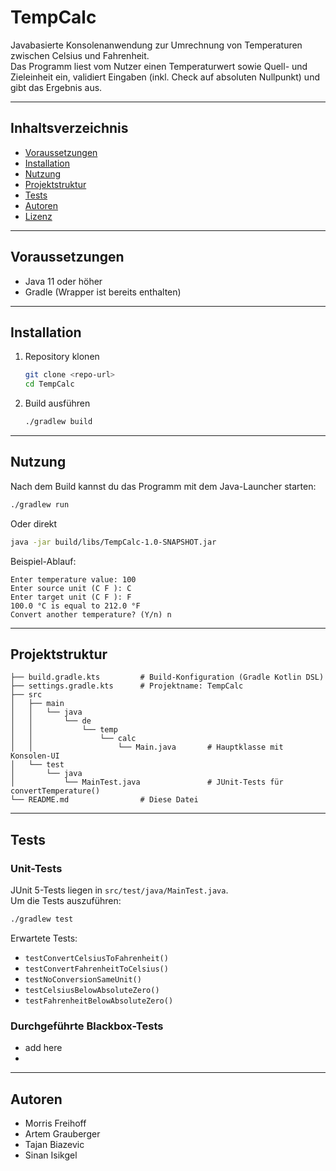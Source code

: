# TempCalc

Javabasierte Konsolenanwendung zur Umrechnung von Temperaturen zwischen Celsius und Fahrenheit.  
Das Programm liest vom Nutzer einen Temperaturwert sowie Quell- und Zieleinheit ein, validiert Eingaben (inkl. Check auf absoluten Nullpunkt) und gibt das Ergebnis aus.

---

## Inhaltsverzeichnis

- [Voraussetzungen](#voraussetzungen)  
- [Installation](#installation)  
- [Nutzung](#nutzung)  
- [Projektstruktur](#projektstruktur)  
- [Tests](#tests)  
- [Autoren](#autoren)  
- [Lizenz](#lizenz)

---

## Voraussetzungen

- Java 11 oder höher  
- Gradle (Wrapper ist bereits enthalten)

---

## Installation

1. Repository klonen  
   ```bash
   git clone <repo-url>
   cd TempCalc
   ```
2. Build ausführen  
   ```bash
   ./gradlew build
   ```

---

## Nutzung

Nach dem Build kannst du das Programm mit dem Java-Launcher starten:

```bash
./gradlew run
```

Oder direkt

```bash
java -jar build/libs/TempCalc-1.0-SNAPSHOT.jar
```

Beispiel-Ablauf:

```
Enter temperature value: 100
Enter source unit (C F ): C
Enter target unit (C F ): F
100.0 °C is equal to 212.0 °F
Convert another temperature? (Y/n) n
```

---

## Projektstruktur

```
├── build.gradle.kts         # Build-Konfiguration (Gradle Kotlin DSL)
├── settings.gradle.kts      # Projektname: TempCalc
├── src
│   ├── main
│   │   └── java
│   │       └── de
│   │           └── temp
│   │               └── calc
│   │                   └── Main.java       # Hauptklasse mit Konsolen-UI
│   └── test
│       └── java
│           └── MainTest.java               # JUnit-Tests für convertTemperature()
└── README.md                # Diese Datei
```

---

## Tests

### Unit-Tests
JUnit 5-Tests liegen in `src/test/java/MainTest.java`.  
Um die Tests auszuführen:
```bash
./gradlew test
```

Erwartete Tests:
- `testConvertCelsiusToFahrenheit()`  
- `testConvertFahrenheitToCelsius()`  
- `testNoConversionSameUnit()`  
- `testCelsiusBelowAbsoluteZero()`  
- `testFahrenheitBelowAbsoluteZero()`  

### Durchgeführte Blackbox-Tests
- add here
- 
---

## Autoren

- Morris Freihoff  
- Artem Grauberger  
- Tajan Biazevic  
- Sinan Isikgel